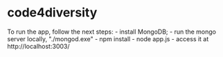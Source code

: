 # code4diversity

To run the app, follow the next steps:
	- install MongoDB;
	- run the mongo server locally, "./mongod.exe"
	- npm install
	- node app.js
	- access it at http://localhost:3003/
	